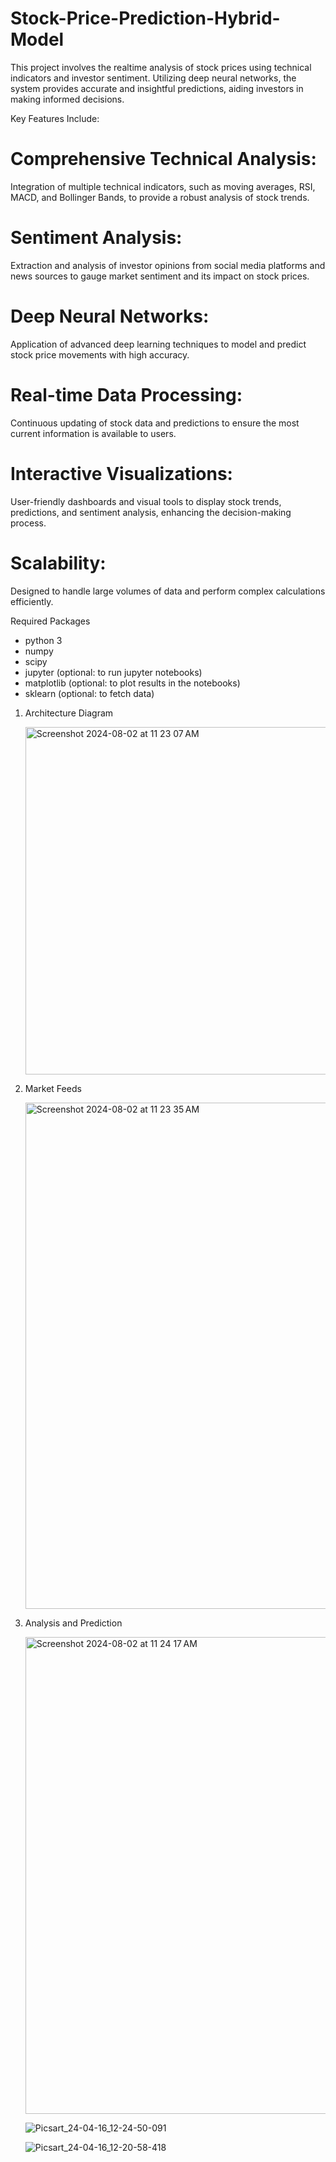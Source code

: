 # Stock-Price-Prediction-Hybrid-Model

This project involves the realtime analysis of stock prices using technical indicators and investor sentiment. Utilizing deep neural networks, the system provides accurate and insightful predictions, aiding investors in making informed decisions.

Key Features Include:

# Comprehensive Technical Analysis:
Integration of multiple technical indicators, such as moving averages, RSI, MACD, and Bollinger Bands, to provide a robust analysis of stock trends.
      
# Sentiment Analysis: 
Extraction and analysis of investor opinions from social media platforms and news sources to gauge market sentiment and its impact on stock prices.
# Deep Neural Networks: 
Application of advanced deep learning techniques to model and predict stock price movements with high accuracy.
# Real-time Data Processing:
Continuous updating of stock data and predictions to ensure the most current information is available to users.
# Interactive Visualizations:
User-friendly dashboards and visual tools to display stock trends, predictions, and sentiment analysis, enhancing the decision-making process.
# Scalability:
Designed to handle large volumes of data and perform complex calculations efficiently.



Required Packages
-  python 3
-  numpy
-  scipy
-  jupyter (optional: to run jupyter notebooks)
-  matplotlib (optional: to plot results in the notebooks)
-  sklearn (optional: to fetch data)


1. Architecture Diagram
   
   <img width="556" alt="Screenshot 2024-08-02 at 11 23 07 AM" src="https://github.com/user-attachments/assets/358f0429-39dc-4fd6-828b-688df002e49b">
   
2. Market Feeds
   
   <img width="810" alt="Screenshot 2024-08-02 at 11 23 35 AM" src="https://github.com/user-attachments/assets/aa255cad-5cc6-411f-8bd6-6000b6c0a0d1">
   
3. Analysis and Prediction
   
   <img width="763" alt="Screenshot 2024-08-02 at 11 24 17 AM" src="https://github.com/user-attachments/assets/f6cf2fdc-153b-4bf3-942a-d223d8882a20">
   
   ![Picsart_24-04-16_12-24-50-091](https://github.com/user-attachments/assets/79136297-7448-4b67-92e6-bd5b48dcd9e5)
   
   ![Picsart_24-04-16_12-20-58-418](https://github.com/user-attachments/assets/b566d99c-c2f2-40cf-9c45-2a3bace381b7)
